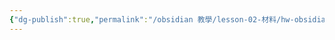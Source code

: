 ```yaml
---
{"dg-publish":true,"permalink":"/obsidian 教學/lesson-02-材料/hw-obsidian-lesson-2/","title":"第二堂課作業-01","tags":["🪨自籌Obsidian工作坊","🎯學習歷程檔案"],"noteIcon":"3","created":"2025-06-17T22:54:37.974+08:00","updated":"2025-06-18T15:10:27.880+08:00"}
---
```


